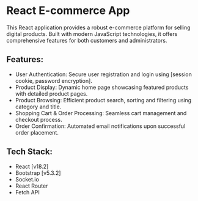 # React E-commerce App

This React application provides a robust e-commerce platform for selling digital products. Built with modern JavaScript technologies, it offers comprehensive features for both customers and administrators.

## Features:

- User Authentication: Secure user registration and login using [session cookie, password encryption].
- Product Display: Dynamic home page showcasing featured products with detailed product pages.
- Product Browsing: Efficient product search, sorting and filtering using category and title.
- Shopping Cart & Order Processing: Seamless cart management and checkout process.
- Order Confirmation: Automated email notifications upon successful order placement.

## Tech Stack:

- React [v18.2]
- Bootstrap [v5.3.2]
- Socket.io
- React Router
- Fetch API
